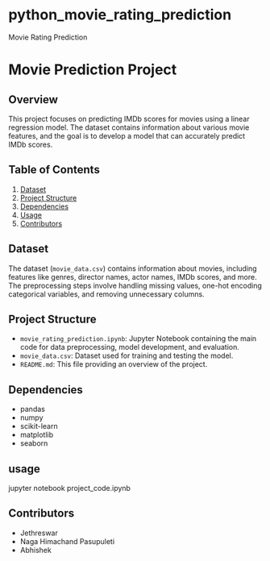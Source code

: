# python_movie_rating_prediction
Movie Rating Prediction

# Movie Prediction Project

## Overview

This project focuses on predicting IMDb scores for movies using a linear regression model. The dataset contains information about various movie features, and the goal is to develop a model that can accurately predict IMDb scores.

## Table of Contents

1. [Dataset](#dataset)
2. [Project Structure](#project-structure)
3. [Dependencies](#dependencies)
4. [Usage](#usage)
7. [Contributors](#contributors)

## Dataset

The dataset (`movie_data.csv`) contains information about movies, including features like genres, director names, actor names, IMDb scores, and more. The preprocessing steps involve handling missing values, one-hot encoding categorical variables, and removing unnecessary columns.

## Project Structure

- `movie_rating_prediction.ipynb`: Jupyter Notebook containing the main code for data preprocessing, model development, and evaluation.
- `movie_data.csv`: Dataset used for training and testing the model.
- `README.md`: This file providing an overview of the project.

## Dependencies

- pandas
- numpy
- scikit-learn
- matplotlib
- seaborn

## usage

jupyter notebook project_code.ipynb

## Contributors

- Jethreswar
- Naga Himachand Pasupuleti
- Abhishek



